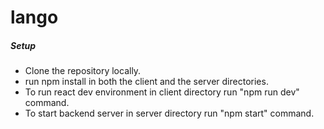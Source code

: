 # lango
##### Setup
* Clone the repository locally.
* run npm install in both the client and the server directories.
* To run react dev environment in client directory run "npm run dev" command.
* To start backend server in server directory run "npm start" command.
